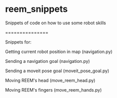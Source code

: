 reem_snippets
===============

Snippets of code on how to use some robot skills


===============

Snippets for:

Getting current robot position in map (navigation.py)

Sending a navigation goal (navigation.py)

Sending a moveit pose goal (moveit_pose_goal.py)

Moving REEM's head (move_reem_head.py)

Moving REEM's fingers (move_reem_hands.py)
